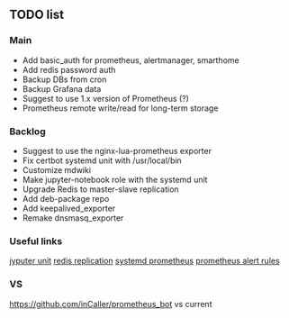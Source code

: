 ## TODO list

### Main

- Add basic_auth for prometheus, alertmanager, smarthome
- Add redis password auth
- Backup DBs from cron
- Backup Grafana data
- Suggest to use 1.x version of Prometheus (?)
- Prometheus remote write/read for long-term storage

### Backlog

- Suggest to use the nginx-lua-prometheus exporter
- Fix certbot systemd unit with /usr/local/bin
- Customize mdwiki
- Make jupyter-notebook role with the systemd unit
- Upgrade Redis to master-slave replication
- Add deb-package repo
- Add keepalived_exporter
- Remake dnsmasq_exporter

### Useful links

[jyputer unit](https://gist.github.com/whophil/5a2eab328d2f8c16bb31c9ceaf23164f)
[redis replication](https://rtfm.co.ua/redis-replikaciya-chast-2-master-slave-replikaciya-i-redis-sentinel/)
[systemd prometheus](https://medium.com/kartbites/process-level-monitoring-and-alerting-in-prometheus-915ed7508058)
[prometheus alert rules](https://awesome-prometheus-alerts.grep.to/rules.html)

### VS

https://github.com/inCaller/prometheus_bot vs current
